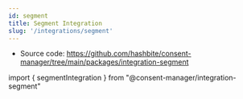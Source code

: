 ```yaml
---
id: segment
title: Segment Integration
slug: '/integrations/segment'
---
```


- Source code: https://github.com/hashbite/consent-manager/tree/main/packages/integration-segment

import { segmentIntegration } from "@consent-manager/integration-segment"

<IntegrationProfile integration={segmentIntegration({})} />
